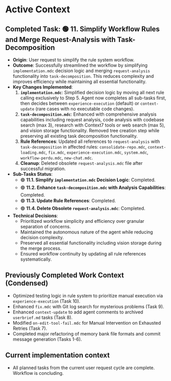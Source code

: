 # Active Context

## Completed Task: 🟢 11. Simplify Workflow Rules and Merge Request-Analysis with Task-Decomposition
- **Origin**: User request to simplify the rule system workflow.
- **Outcome**: Successfully streamlined the workflow by simplifying `implementation.mdc` decision logic and merging `request-analysis` functionality into `task-decomposition`. This reduces complexity and improves efficiency while maintaining all essential functionality.
- **Key Changes Implemented**:
    1. **`implementation.mdc`**: Simplified decision logic by moving all next rule calling exclusively to Step 5. Agent now completes all sub-tasks first, then decides between `experience-execution` (default) or `context-update` (rare cases with no executable code changes).
    2. **`task-decomposition.mdc`**: Enhanced with comprehensive analysis capabilities including request analysis, code analysis with codebase search (max 3), research with Context7 tools or web search (max 5), and vision storage functionality. Removed tree creation step while preserving all existing task decomposition functionality.
    3. **Rule References**: Updated all references to `request-analysis` with `task-decomposition` in affected rules: `consolidate-repo.mdc`, `context-loading.mdc`, `fix.mdc`, `experience-execution.mdc`, `system.mdc`, `workflow-perdu.mdc`, `new-chat.mdc`.
    4. **Cleanup**: Deleted obsolete `request-analysis.mdc` file after successful migration.
- **Sub-Tasks Status**:
    - 🟢 **11.1. Simplify `implementation.mdc` Decision Logic**: Completed.
    - 🟢 **11.2. Enhance `task-decomposition.mdc` with Analysis Capabilities**: Completed.
    - 🟢 **11.3. Update Rule References**: Completed.
    - 🟢 **11.4. Delete Obsolete `request-analysis.mdc`**: Completed.
- **Technical Decisions**:
    - Prioritized workflow simplicity and efficiency over granular separation of concerns.
    - Maintained the autonomous nature of the agent while reducing decision complexity.
    - Preserved all essential functionality including vision storage during the merge process.
    - Ensured workflow continuity by updating all rule references systematically.

## Previously Completed Work Context (Condensed)
- Optimized testing logic in rule system to prioritize manual execution via `experience-execution` (Task 10).
- Enhanced `fix.mdc` with Git log search for mysterious problems (Task 9).
- Enhanced `context-update` to add agent comments to archived `userbrief.md` tasks (Task 8).
- Modified `on-edit-tool-fail.mdc` for Manual Intervention on Exhausted Retries (Task 7).
- Completed major refactoring of memory bank file formats and commit message generation (Tasks 1-6).

## Current implementation context
- All planned tasks from the current user request cycle are complete. Workflow is concluding.